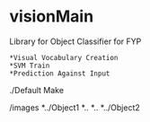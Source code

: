 visionMain
==========

Library for Object Classifier for FYP

	*Visual Vocabulary Creation
	*SVM Train
	*Prediction Against Input

./Default
		Make


/images
	*../Object1
	*..
	*..
	*../Object2

